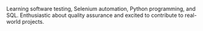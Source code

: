 Learning software testing, Selenium automation, Python programming, and SQL. 
Enthusiastic about quality assurance and excited to contribute to real-world projects.
